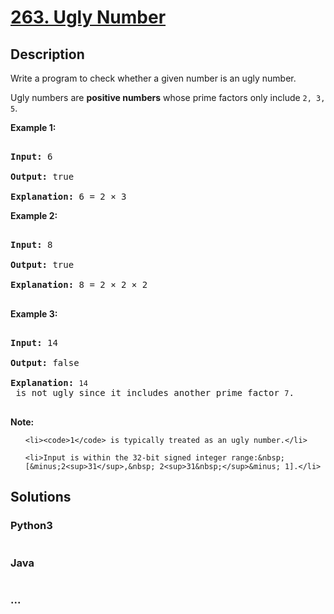 # [263. Ugly Number](https://leetcode.com/problems/ugly-number)

## Description
<p>Write a program to check whether a given number is an ugly number.</p>



<p>Ugly numbers are <strong>positive numbers</strong> whose prime factors only include <code>2, 3, 5</code>.</p>



<p><strong>Example 1:</strong></p>



<pre>

<strong>Input:</strong> 6

<strong>Output:</strong> true

<strong>Explanation: </strong>6 = 2 &times;&nbsp;3</pre>



<p><strong>Example 2:</strong></p>



<pre>

<strong>Input:</strong> 8

<strong>Output:</strong> true

<strong>Explanation: </strong>8 = 2 &times; 2 &times;&nbsp;2

</pre>



<p><strong>Example 3:</strong></p>



<pre>

<strong>Input:</strong> 14

<strong>Output:</strong> false 

<strong>Explanation: </strong><code>14</code> is not ugly since it includes another prime factor <code>7</code>.

</pre>



<p><strong>Note:</strong></p>



<ol>

	<li><code>1</code> is typically treated as an ugly number.</li>

	<li>Input is within the 32-bit signed integer range:&nbsp;[&minus;2<sup>31</sup>,&nbsp; 2<sup>31&nbsp;</sup>&minus; 1].</li>

</ol>


## Solutions


<!-- tabs:start -->

### **Python3**

```python

```

### **Java**

```java

```

### **...**
```

```

<!-- tabs:end -->